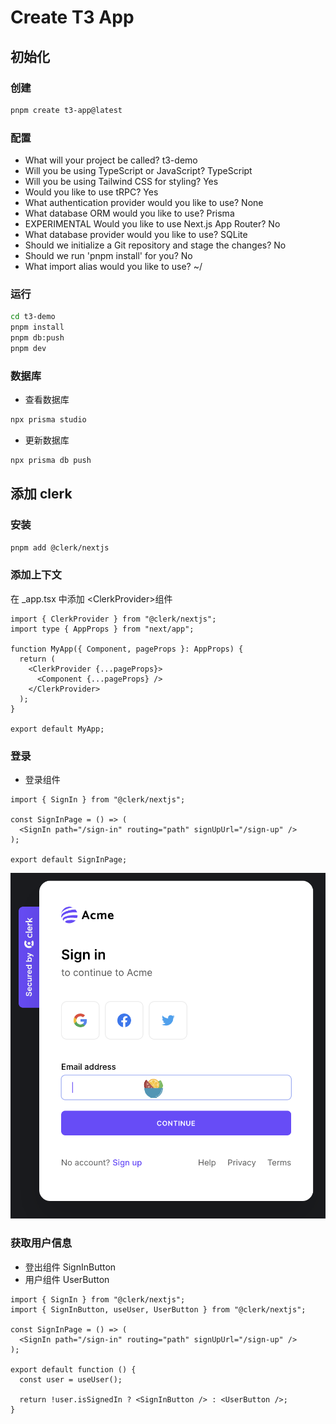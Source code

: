 # Create T3 App

## 初始化

### 创建

```bash
pnpm create t3-app@latest
```

### 配置

- What will your project be called? t3-demo
- Will you be using TypeScript or JavaScript? TypeScript
- Will you be using Tailwind CSS for styling? Yes
- Would you like to use tRPC? Yes
- What authentication provider would you like to use? None
- What database ORM would you like to use? Prisma
- EXPERIMENTAL Would you like to use Next.js App Router? No
- What database provider would you like to use? SQLite
- Should we initialize a Git repository and stage the changes? No
- Should we run 'pnpm install' for you? No
- What import alias would you like to use? ~/

### 运行

```bash
cd t3-demo
pnpm install
pnpm db:push
pnpm dev
```

### 数据库

- 查看数据库

```bash
npx prisma studio
```

- 更新数据库

```bash
npx prisma db push
```

## 添加 clerk

### 安装

```bash
pnpm add @clerk/nextjs
```

### 添加上下文

在 \_app.tsx 中添加 \<ClerkProvider\>组件

```tsx
import { ClerkProvider } from "@clerk/nextjs";
import type { AppProps } from "next/app";

function MyApp({ Component, pageProps }: AppProps) {
  return (
    <ClerkProvider {...pageProps}>
      <Component {...pageProps} />
    </ClerkProvider>
  );
}

export default MyApp;
```

### 登录

- 登录组件

```tsx
import { SignIn } from "@clerk/nextjs";

const SignInPage = () => (
  <SignIn path="/sign-in" routing="path" signUpUrl="/sign-up" />
);

export default SignInPage;
```

![sign in](/public/readme/signin.png)

### 获取用户信息

- 登出组件 SignInButton
- 用户组件 UserButton

```tsx
import { SignIn } from "@clerk/nextjs";
import { SignInButton, useUser, UserButton } from "@clerk/nextjs";

const SignInPage = () => (
  <SignIn path="/sign-in" routing="path" signUpUrl="/sign-up" />
);

export default function () {
  const user = useUser();

  return !user.isSignedIn ? <SignInButton /> : <UserButton />;
}
```
